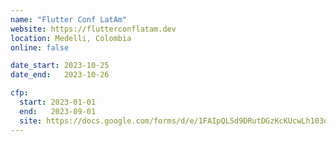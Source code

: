 ```yaml
---
name: "Flutter Conf LatAm"
website: https://flutterconflatam.dev
location: Medelli, Colombia
online: false

date_start: 2023-10-25
date_end:   2023-10-26

cfp:
  start: 2023-01-01
  end:   2023-09-01
  site: https://docs.google.com/forms/d/e/1FAIpQLSd9DRutDGzKcKUcwLh103oRIBQw3cppEqBYAR5IfAmbAage9g/viewform
---
```

